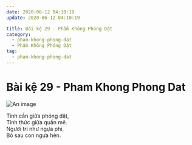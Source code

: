 ```yaml
---
date: 2020-06-12 04:10:19
update: 2020-06-12 04:10:19

title: Bài kệ 29 - Phẩm Không Phóng Dật
category:
  - pham-khong-phong-dat
  - Phẩm Không Phóng Dật
tag:
  - pham-khong-phong-dat
---
```


# Bài kệ 29 - Pham Khong Phong Dat

![An image](/img/pham-khong-phong-dat/pham-khong-phong-dat-029.jpg)

Tinh cần giữa phóng dật,<br>Tỉnh thức giữa quần mê.<br>Người trí như ngựa phi,<br>Bỏ sau con ngựa hèn.<br>
